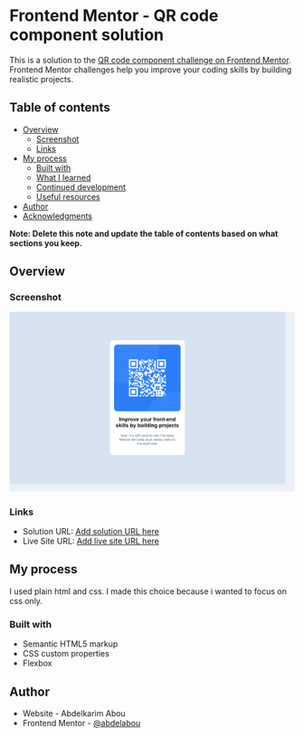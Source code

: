 # Frontend Mentor - QR code component solution

This is a solution to the [QR code component challenge on Frontend Mentor](https://www.frontendmentor.io/challenges/qr-code-component-iux_sIO_H). Frontend Mentor challenges help you improve your coding skills by building realistic projects.

## Table of contents

- [Overview](#overview)
  - [Screenshot](#screenshot)
  - [Links](#links)
- [My process](#my-process)
  - [Built with](#built-with)
  - [What I learned](#what-i-learned)
  - [Continued development](#continued-development)
  - [Useful resources](#useful-resources)
- [Author](#author)
- [Acknowledgments](#acknowledgments)

**Note: Delete this note and update the table of contents based on what sections you keep.**

## Overview

### Screenshot

![](./images/image-qr-code-1280x800.png)

### Links

- Solution URL: [Add solution URL here](https://github.com/abdelabou/frontend-mentor-qr-code)
- Live Site URL: [Add live site URL here](https://your-live-site-url.com)

## My process

I used plain html and css. I made this choice because i wanted to focus on css only.

### Built with

- Semantic HTML5 markup
- CSS custom properties
- Flexbox

## Author

- Website - Abdelkarim Abou
- Frontend Mentor - [@abdelabou](https://www.frontendmentor.io/profile/abdelabou)
